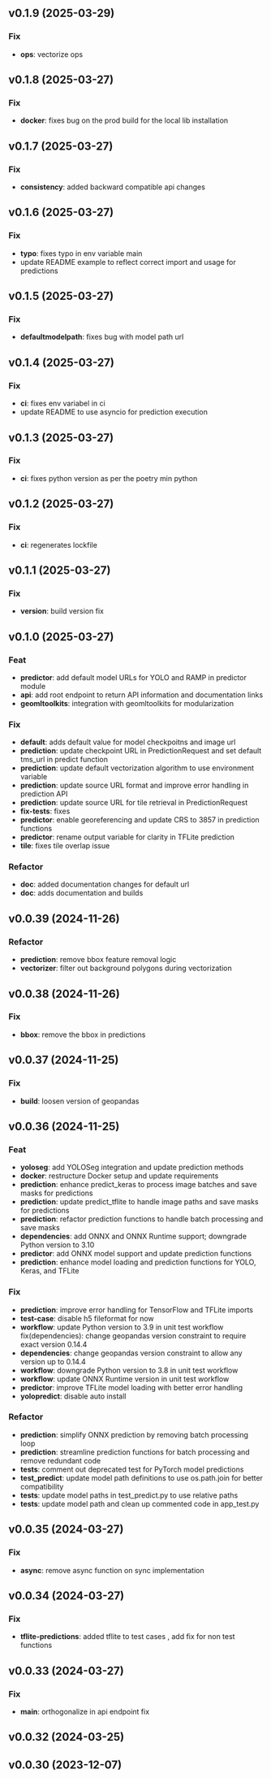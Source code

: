 ## v0.1.9 (2025-03-29)

### Fix

- **ops**: vectorize ops

## v0.1.8 (2025-03-27)

### Fix

- **docker**: fixes bug on the prod build for the local lib installation

## v0.1.7 (2025-03-27)

### Fix

- **consistency**: added backward compatible api changes

## v0.1.6 (2025-03-27)

### Fix

- **typo**: fixes typo in env variable main
- update README example to reflect correct import and usage for predictions

## v0.1.5 (2025-03-27)

### Fix

- **defaultmodelpath**: fixes bug with model path url

## v0.1.4 (2025-03-27)

### Fix

- **ci**: fixes env variabel in ci
- update README to use asyncio for prediction execution

## v0.1.3 (2025-03-27)

### Fix

- **ci**: fixes python version as per the poetry min python

## v0.1.2 (2025-03-27)

### Fix

- **ci**: regenerates lockfile

## v0.1.1 (2025-03-27)

### Fix

- **version**: build version fix

## v0.1.0 (2025-03-27)

### Feat

- **predictor**: add default model URLs for YOLO and RAMP in predictor module
- **api**: add root endpoint to return API information and documentation links
- **geomltoolkits**: integration with geomltoolkits for modularization

### Fix

- **default**: adds default value for model checkpoitns and image url
- **prediction**: update checkpoint URL in PredictionRequest and set default tms_url in predict function
- **prediction**: update default vectorization algorithm to use environment variable
- **prediction**: update source URL format and improve error handling in prediction API
- **prediction**: update source URL for tile retrieval in PredictionRequest
- **fix-tests**: fixes
- **predictor**: enable georeferencing and update CRS to 3857 in prediction functions
- **predictor**: rename output variable for clarity in TFLite prediction
- **tile**: fixes tile overlap issue

### Refactor

- **doc**: added documentation changes for default url
- **doc**: adds documentation and builds

## v0.0.39 (2024-11-26)

### Refactor

- **prediction**: remove bbox feature removal logic
- **vectorizer**: filter out background polygons during vectorization

## v0.0.38 (2024-11-26)

### Fix

- **bbox**: remove the bbox in predictions

## v0.0.37 (2024-11-25)

### Fix

- **build**: loosen version of geopandas

## v0.0.36 (2024-11-25)

### Feat

- **yoloseg**: add YOLOSeg integration and update prediction methods
- **docker**: restructure Docker setup and update requirements
- **prediction**: enhance predict_keras to process image batches and save masks for predictions
- **prediction**: update predict_tflite to handle image paths and save masks for predictions
- **prediction**: refactor prediction functions to handle batch processing and save masks
- **dependencies**: add ONNX and ONNX Runtime support; downgrade Python version to 3.10
- **predictor**: add ONNX model support and update prediction functions
- **prediction**: enhance model loading and prediction functions for YOLO, Keras, and TFLite

### Fix

- **prediction**: improve error handling for TensorFlow and TFLite imports
- **test-case**: disable h5 fileformat for now
- **workflow**: update Python version to 3.9 in unit test workflow fix(dependencies): change geopandas version constraint to require exact version 0.14.4
- **dependencies**: change geopandas version constraint to allow any version up to 0.14.4
- **workflow**: downgrade Python version to 3.8 in unit test workflow
- **workflow**: update ONNX Runtime version in unit test workflow
- **predictor**: improve TFLite model loading with better error handling
- **yolopredict**: disable auto install

### Refactor

- **prediction**: simplify ONNX prediction by removing batch processing loop
- **prediction**: streamline prediction functions for batch processing and remove redundant code
- **tests**: comment out deprecated test for PyTorch model predictions
- **test_predict**: update model path definitions to use os.path.join for better compatibility
- **tests**: update model paths in test_predict.py to use relative paths
- **tests**: update model path and clean up commented code in app_test.py

## v0.0.35 (2024-03-27)

### Fix

- **async**: remove async function on sync implementation

## v0.0.34 (2024-03-27)

### Fix

- **tflite-predictions**: added tflite to test cases , add fix for non test functions

## v0.0.33 (2024-03-27)

### Fix

- **main**: orthogonalize in api endpoint fix

## v0.0.32 (2024-03-25)

## v0.0.30 (2023-12-07)
